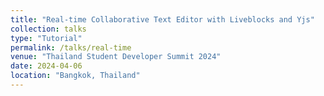 ```yaml
---
title: "Real-time Collaborative Text Editor with Liveblocks and Yjs"
collection: talks
type: "Tutorial"
permalink: /talks/real-time
venue: "Thailand Student Developer Summit 2024"
date: 2024-04-06
location: "Bangkok, Thailand"
---
```

